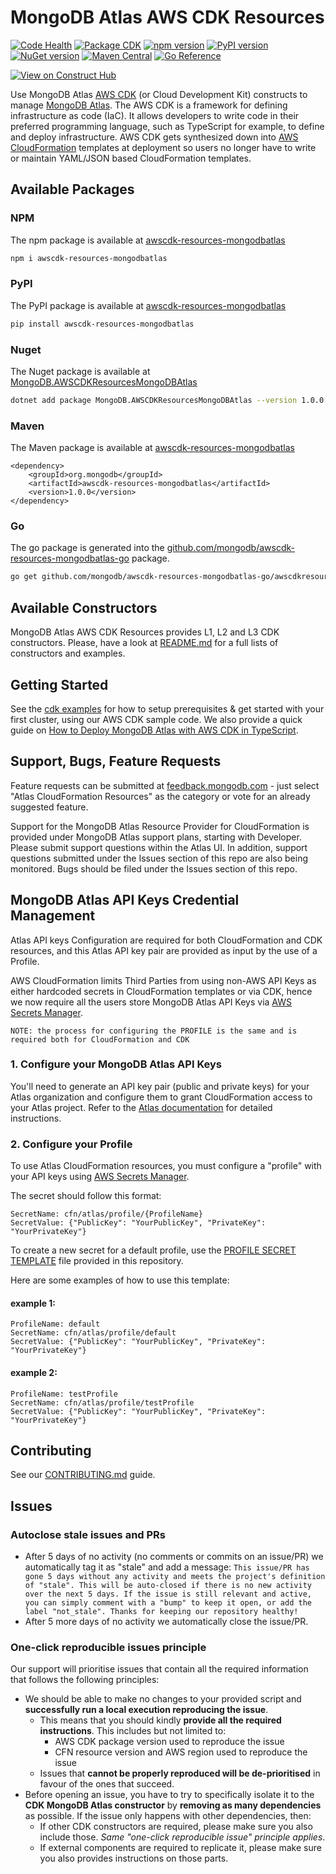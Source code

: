 # MongoDB Atlas AWS CDK Resources
[![Code Health](https://github.com/mongodb/awscdk-resources-mongodbatlas/actions/workflows/code-health.yml/badge.svg?event=push)](https://github.com/mongodb/awscdk-resources-mongodbatlas/actions/workflows/code-health.yml)
[![Package CDK](https://github.com/mongodb/awscdk-resources-mongodbatlas/actions/workflows/package.yml/badge.svg?branch=main)](https://github.com/mongodb/awscdk-resources-mongodbatlas/actions/workflows/package.yml)
[![npm version](https://badge.fury.io/js/awscdk-resources-mongodbatlas.svg)](https://badge.fury.io/js/awscdk-resources-mongodbatlas)
[![PyPI version](https://badge.fury.io/py/awscdk-resources-mongodbatlas.svg)](https://badge.fury.io/py/awscdk-resources-mongodbatlas)
[![NuGet version](https://badge.fury.io/nu/MongoDB.AWSCDKResourcesMongoDBAtlas.svg)](https://badge.fury.io/nu/MongoDB.AWSCDKResourcesMongoDBAtlas)
[![Maven Central](https://maven-badges.herokuapp.com/maven-central/org.mongodb/awscdk-resources-mongodbatlas/badge.svg)](https://central.sonatype.com/artifact/org.mongodb/awscdk-resources-mongodbatlas)
[![Go Reference](https://pkg.go.dev/badge/github.com/mongodb/awscdk-resources-mongodbatlas-go/awscdkresourcesmongodbatlas.svg)](https://pkg.go.dev/github.com/mongodb/awscdk-resources-mongodbatlas-go/awscdkresourcesmongodbatlas)

[![View on Construct Hub](https://constructs.dev/badge?package=aws-cdk-lib)](https://constructs.dev/packages/awscdk-resources-mongodbatlas)

Use MongoDB Atlas [AWS CDK](https://aws.amazon.com/cdk/) (or Cloud Development Kit) constructs to manage [MongoDB Atlas](https://www.mongodb.com/cloud/atlas). The AWS CDK is a framework for defining infrastructure as code (IaC). It allows developers to write code in their preferred programming language, such as TypeScript for example, to define and deploy infrastructure. AWS CDK gets synthesized down into [AWS CloudFormation](https://aws.amazon.com/cloudformation/) templates at deployment so users no longer have to write or maintain YAML/JSON based CloudFormation templates. 

## Available Packages

### NPM
The npm package is available at [awscdk-resources-mongodbatlas](https://www.npmjs.com/package/awscdk-resources-mongodbatlas)
```bash
npm i awscdk-resources-mongodbatlas
```

### PyPI
The PyPI package is available at [awscdk-resources-mongodbatlas](https://pypi.org/project/awscdk-resources-mongodbatlas/)
```bash
pip install awscdk-resources-mongodbatlas
```

### Nuget
The Nuget package is available at [MongoDB.AWSCDKResourcesMongoDBAtlas](https://www.nuget.org/packages/MongoDB.AWSCDKResourcesMongoDBAtlas)
```bash
dotnet add package MongoDB.AWSCDKResourcesMongoDBAtlas --version 1.0.0
```

### Maven
The Maven package is available at [awscdk-resources-mongodbatlas](https://central.sonatype.com/artifact/org.mongodb/awscdk-resources-mongodbatlas/1.0.0)

```Maven
<dependency>
    <groupId>org.mongodb</groupId>
    <artifactId>awscdk-resources-mongodbatlas</artifactId>
    <version>1.0.0</version>
</dependency>
```

### Go
The go package is generated into the [github.com/mongodb/awscdk-resources-mongodbatlas-go](https://github.com/mongodb/awscdk-resources-mongodbatlas-go) package.
```bash
go get github.com/mongodb/awscdk-resources-mongodbatlas-go/awscdkresourcesmongodbatlas
```   



## Available Constructors
MongoDB Atlas AWS CDK Resources provides L1, L2 and L3 CDK constructors. Please, have a look at [README.md](src/README.md#cdk-constructors) for a full lists of constructors and examples.
## Getting Started
See the [cdk examples](examples/README.md) for how to setup prerequisites & get started with your first cluster, using our AWS CDK sample code. We also provide a quick guide on [How to Deploy MongoDB Atlas with AWS CDK in TypeScript](https://www.mongodb.com/developer/products/atlas/deploy-mongodb-atlas-aws-cdk-typescript/).

## Support, Bugs, Feature Requests
Feature requests can be submitted at [feedback.mongodb.com](https://feedback.mongodb.com/forums/924145-atlas/category/392596-atlas-cloudformation-resources) - just select "Atlas CloudFormation Resources" as the category or vote for an already suggested feature.

Support for the MongoDB Atlas Resource Provider for CloudFormation is provided under MongoDB Atlas support plans, starting with Developer. Please submit support questions within the Atlas UI. In addition, support questions submitted under the Issues section of this repo are also being monitored. Bugs should be filed under the Issues section of this repo.

## MongoDB Atlas API Keys Credential Management
Atlas API keys Configuration are required for both CloudFormation and CDK resources, and this Atlas API key pair are provided as input by the use of a Profile.

AWS CloudFormation limits Third Parties from using non-AWS API Keys as either hardcoded secrets in CloudFormation templates or via CDK, hence we now require all the users store MongoDB Atlas API Keys via [AWS Secrets Manager](https://aws.amazon.com/secrets-manager/).

`NOTE: the process for configuring the PROFILE is the same and is required both for CloudFormation and CDK`

### 1. Configure your MongoDB Atlas API Keys
You'll need to generate an API key pair (public and private keys) for your Atlas organization and configure them to grant CloudFormation access to your Atlas project.
Refer to the [Atlas documentation](https://www.mongodb.com/docs/atlas/configure-api-access/#manage-programmatic-access-to-an-organization) for detailed instructions.

### 2. Configure your Profile
To use Atlas CloudFormation resources, you must configure a "profile" with your API keys using [AWS Secrets Manager](https://aws.amazon.com/secrets-manager/).

The secret should follow this format:
```
SecretName: cfn/atlas/profile/{ProfileName}
SecretValue: {"PublicKey": "YourPublicKey", "PrivateKey": "YourPrivateKey"}
```

To create a new secret for a default profile, use the [PROFILE SECRET TEMPLATE](/examples/profile-secret.yaml) file provided in this repository.

Here are some examples of how to use this template:

#### example 1:
```
ProfileName: default
SecretName: cfn/atlas/profile/default
SecretValue: {"PublicKey": "YourPublicKey", "PrivateKey": "YourPrivateKey"}
```
#### example 2:
```
ProfileName: testProfile
SecretName: cfn/atlas/profile/testProfile
SecretValue: {"PublicKey": "YourPublicKey", "PrivateKey": "YourPrivateKey"}
```

## Contributing
See our [CONTRIBUTING.md](CONTRIBUTING.md) guide.

## Issues

### Autoclose stale issues and PRs
- After 5 days of no activity (no comments or commits on an issue/PR) we automatically tag it as "stale" and add a message: ```This issue/PR has gone 5 days without any activity and meets the project's definition of "stale". This will be auto-closed if there is no new activity over the next 5 days. If the issue is still relevant and active, you can simply comment with a "bump" to keep it open, or add the label "not_stale". Thanks for keeping our repository healthy!```
- After 5 more days of no activity we automatically close the issue/PR.

### One-click reproducible issues principle
Our support will prioritise issues that contain all the required information that follows the following principles:

* We should be able to make no changes to your provided script and **successfully run a local execution reproducing the issue**.
  * This means that you should kindly **provide all the required instructions**. This includes but not limited to:
    * AWS CDK package version used to reproduce the issue
    * CFN resource version and AWS region used to reproduce the issue
  * Issues that **cannot be properly reproduced will be de-prioritised** in favour of the ones that succeed.
* Before opening an issue, you have to try to specifically isolate it to the **CDK MongoDB Atlas constructor** by **removing as many dependencies** as possible. If the issue only happens with other dependencies, then:
  * If other CDK constructors are required, please make sure you also include those. _Same "one-click reproducible issue" principle applies_.
  * If external components are required to replicate it, please make sure you also provides instructions on those parts.

